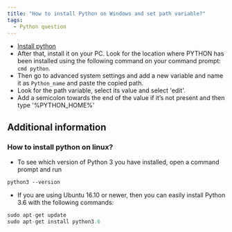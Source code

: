 ```yaml
---
title: "How to install Python on Windows and set path variable?"
tags:
  - Python question
---
```


* [Install python](https://www.python.org/downloads/)
* After that, install it on your PC. Look for the location where PYTHON has been installed using the following command on your command prompt: `cmd python`.
* Then go to advanced system settings and add a new variable and name it as `Python_name` and paste the copied path.
* Look for the path variable, select its value and select 'edit'.
* Add a semicolon towards the end of the value if it’s not present and then type '%PYTHON_HOME%'

## Additional information

### How to install python on linux?

* To see which version of Python 3 you have installed, open a command prompt and run

```python3
python3 --version
```

* If you are using Ubuntu 16.10 or newer, then you can easily install Python 3.6 with the following commands:

```python
sudo apt-get update
sudo apt-get install python3.6
```
